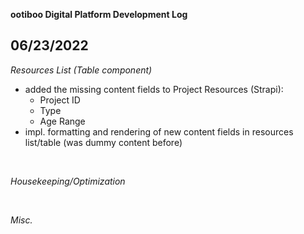 **ootiboo Digital Platform Development Log**

## **06/23/2022**

_Resources List (Table component)_

- added the missing content fields to Project Resources (Strapi):
  - Project ID
  - Type
  - Age Range
- impl. formatting and rendering of new content fields in resources list/table (was dummy content before)

<br>

_Housekeeping/Optimization_

<br>

_Misc._
